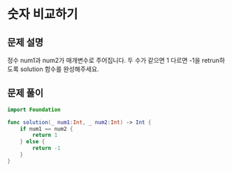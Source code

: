# 숫자 비교하기
## 문제 설명
정수 num1과 num2가 매개변수로 주어집니다. 두 수가 같으면 1 다르면 -1을 retrun하도록 solution 함수를 완성해주세요.


## 문제 풀이

```swift
import Foundation

func solution(_ num1:Int, _ num2:Int) -> Int {
    if num1 == num2 {
        return 1
    } else {
        return -1
    }
}
```
